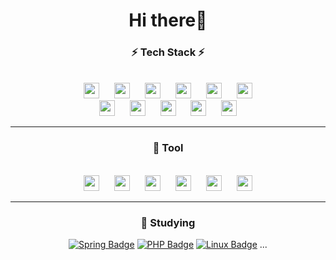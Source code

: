 
<div align=center>
  <h1>Hi there👋</h1> 

<!--
**KHR605/KHR605** is a ✨ _special_ ✨ repository because its `README.md` (this file) appears on your GitHub profile.

Here are some ideas to get you started:

- 🔭 I’m currently working on ...
- 🌱 I’m currently learning ...
- 👯 I’m looking to collaborate on ...
- 🤔 I’m looking for help with ...
- 💬 Ask me about ...
- 📫 How to reach me: ...
- 😄 Pronouns: ...
- ⚡ Fun fact: ...
-->

  <h3>⚡ Tech Stack ⚡</h3>
  
  
  <br>
  <img src="http://img.shields.io/badge/-JAVA-007396?style=flat-square&logo=JAVA&link=https://KHR605.github.io"
       style="height:25px; margin-left : 10px; margin-right : 10px;"/>
  <img src="http://img.shields.io/badge/-Kotlin-7F52FF?style=flat-square&logo=Kotlin&logoColor=white&link=https://KHR605.github.io"
       style="height:25px; margin-left : 10px; margin-right : 10px;"/>
  <img src="http://img.shields.io/badge/-C-red?style=flat-square&logo=C&logoColor=white&link=https://KHR605.github.io"
       style="height:25px; margin-left : 10px; margin-right : 10px;"/>
  <img src="http://img.shields.io/badge/-JavaScript-yellow?style=flat-square&logo=JavaScript&logoColor=white&link=https://KHR605.github.io"
       style="height:25px; margin-left : 10px; margin-right : 10px;"/>
  <img src="http://img.shields.io/badge/-HTML-E34F26?style=flat-square&logo=HTML5&logoColor=white&link=https://KHR605.github.io"
  style="height:25px; margin-left : 10px; margin-right : 10px;"/>
  <img src="http://img.shields.io/badge/-CSS-3F43059?style=flat-square&logo=CSS3&logoColor=white&link=https://KHR605.github.io"
       style="height:25px; margin-left : 10px; margin-right : 10px;"/>
  <br>
  <img src="http://img.shields.io/badge/-PHP-purple?style=flat-square&logo=php&logoColor=white&link=https://KHR605.github.io"
       style="height:25px; margin-left : 10px; margin-right : 10px;"/>
  <img src="http://img.shields.io/badge/-Spring-6DB33F?style=flat-square&logo=Spring&logoColor=white&link=https://KHR605.github.io"
       style="height:25px; margin-left : 10px; margin-right : 10px;"/>
  <img src="http://img.shields.io/badge/-Oracle-F80000?style=flat-square&logo=Oracle&logoColor=white&link=https://KHR605.github.io"
       style="height:25px; margin-left : 10px; margin-right : 10px;"/>
  <img src="http://img.shields.io/badge/-MySQL-4479A1?style=flat-square&logo=MySQL&logoColor=white&link=https://KHR605.github.io"
       style="height:25px; margin-left : 10px; margin-right : 10px;"/>
  <img src="http://img.shields.io/badge/-GitHub-black?style=flat-square&logo=Github&link=https://KHR605.github.io"
       style="height:25px; margin-left : 10px; margin-right : 10px;"/>
  
 <br>
 <hr>

  <h3>🔭 Tool</h3>
  
  <br>
  <img src="http://img.shields.io/badge/-Eclipse-black?style=flat-square&logo=Eclipse&logoColor=5C2D91&link=https://KHR605.github.io"
      style="height:25px; margin-left : 10px; margin-right : 10px;"/>
  <img src="http://img.shields.io/badge/-AndrodiStudio-black?style=flat-square&logo=Android&link=https://KHR605.github.io"
       style="height:25px; margin-left : 10px; margin-right : 10px;"/>
  <img src="http://img.shields.io/badge/-VisualStudio-black?style=flat-square&logo=VisualStudio&logoColor=5C2D91&link=https://KHR605.github.io"
       style="height:25px; margin-left : 10px; margin-right : 10px;"/>
   <img src="http://img.shields.io/badge/-VisualStudioCode-black?style=flat-square&logo=VisualStudioCode&logoColor=007ACC&link=https://KHR605.github.io"
        style="height:25px; margin-left : 10px; margin-right : 10px;"/>
   <img src="http://img.shields.io/badge/-SublimeText-black?style=flat-square&logo=SublimeText&logoColor=FF9800&link=https://KHR605.github.io"
        style="height:25px; margin-left : 10px; margin-right : 10px;"/>
  <img src="http://img.shields.io/badge/-STS-black?style=flat-square&logo=Spring&logoColor=6DB33F&link=https://KHR605.github.io"
       style="height:25px; margin-left : 10px; margin-right : 10px;"/>
   <br>
  <hr>
 
  <h3>🌱 Studying</h3>
  
  
  [![Spring Badge](http://img.shields.io/badge/-Python-skyblue?style=flat-square&logo=Python&logoColor=3776AB&link=https://KHR605.github.io/)](https://KHR605.github.io/)
  [![PHP Badge](http://img.shields.io/badge/-PHP-purple?style=flat-square&logo=php&logoColor=white&link=https://KHR605.github.io/)](https://KHR605.github.io/)
  [![Linux Badge](http://img.shields.io/badge/-Linux-FCC624?style=flat-square&logo=linux&logoColor=black&link=https://KHR605.github.io/)](https://KHR605.github.io/)
  ...
</div>
